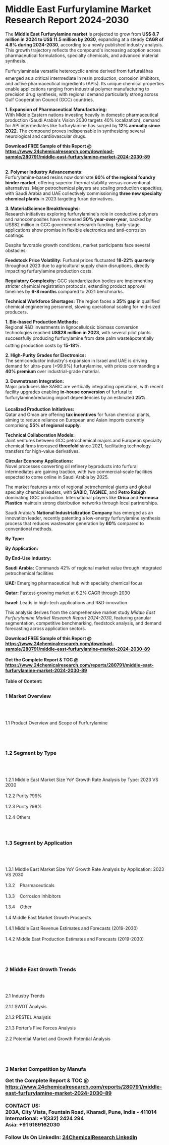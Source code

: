 <h1>Middle East Furfurylamine Market Research Report 2024-2030</h1><p>The <strong>Middle East Furfurylamine market</strong> is projected to grow from <strong>US$ 8.7 million in 2024 to US$ 11.5 million by 2030</strong>, expanding at a steady <strong>CAGR of 4.8% during 2024-2030</strong>, according to a newly published industry analysis. This growth trajectory reflects the compound's increasing adoption across pharmaceutical formulations, specialty chemicals, and advanced material synthesis.</p><p>Furfurylamineâa versatile heterocyclic amine derived from furfuralâhas emerged as a critical intermediate in resin production, corrosion inhibitors, and active pharmaceutical ingredients (APIs). Its unique chemical properties enable applications ranging from industrial polymer manufacturing to precision drug synthesis, with regional demand particularly strong across Gulf Cooperation Council (GCC) countries.</p><p><strong>1. Expansion of Pharmaceutical Manufacturing:</strong><br>
With Middle Eastern nations investing heavily in domestic pharmaceutical production (Saudi Arabia's Vision 2030 targets 40% localization), demand for API intermediates like furfurylamine has surged by <strong>12% annually since 2022</strong>. The compound proves indispensable in synthesizing several neurological and cardiovascular drugs.</p><div><b>Download FREE Sample of this Report @ 
            <a href="https://www.24chemicalresearch.com/download-sample/280791/middle-east-furfurylamine-market-2024-2030-89">
            https://www.24chemicalresearch.com/download-sample/280791/middle-east-furfurylamine-market-2024-2030-89</a></b></div><br><p><strong>2. Polymer Industry Advancements:</strong><br>
Furfurylamine-based resins now dominate <strong>60% of the regional foundry binder market</strong>, offering superior thermal stability versus conventional alternatives. Major petrochemical players are scaling production capacities, with Saudi Arabia and UAE collectively commissioning <strong>three new specialty chemical plants</strong> in 2023 targeting furan derivatives.</p><p><strong>3. MaterialScience Breakthroughs:</strong><br>
Research initiatives exploring furfurylamine's role in conductive polymers and nanocomposites have increased <strong>30% year-over-year</strong>, backed by US$82 million in GCC government research funding. Early-stage applications show promise in flexible electronics and anti-corrosion coatings.</p><p>Despite favorable growth conditions, market participants face several obstacles:</p><p><strong>Feedstock Price Volatility:</strong> Furfural prices fluctuated <strong>18-22% quarterly</strong> throughout 2023 due to agricultural supply chain disruptions, directly impacting furfurylamine production costs.</p><p><strong>Regulatory Complexity:</strong> GCC standardization bodies are implementing stricter chemical registration protocols, extending product approval timelines by <strong>6-8 months</strong> compared to 2021 benchmarks.</p><p><strong>Technical Workforce Shortages:</strong> The region faces a <strong>35% gap</strong> in qualified chemical engineering personnel, slowing operational scaling for mid-sized producers.</p><p><strong>1. Bio-based Production Methods:</strong><br>
Regional R&amp;D investments in lignocellulosic biomass conversion technologies reached <strong>US$28 million in 2023</strong>, with several pilot plants successfully producing furfurylamine from date palm wasteâpotentially cutting production costs by <strong>15-18%</strong>.</p><p><strong>2. High-Purity Grades for Electronics:</strong><br>
The semiconductor industry's expansion in Israel and UAE is driving demand for ultra-pure (&gt;99.9%) furfurylamine, with prices commanding a <strong>40% premium</strong> over industrial-grade material.</p><p><strong>3. Downstream Integration:</strong><br>
Major producers like SABIC are vertically integrating operations, with recent facility upgrades enabling <strong>in-house conversion</strong> of furfural to furfurylamineâreducing import dependencies by an estimated <strong>25%</strong>.</p><p><strong>Localized Production Initiatives:</strong><br>
	Qatar and Oman are offering <strong>tax incentives</strong> for furan chemical plants, aiming to reduce reliance on European and Asian imports currently comprising <strong>55% of regional supply</strong>.</p><p><strong>Technical Collaboration Models:</strong><br>
	Joint ventures between GCC petrochemical majors and European specialty chemical firms increased <strong>threefold</strong> since 2021, facilitating technology transfers for high-value derivatives.</p><p><strong>Circular Economy Applications:</strong><br>
	Novel processes converting oil refinery byproducts into furfural intermediates are gaining traction, with two commercial-scale facilities expected to come online in Saudi Arabia by 2025.</p><p>The market features a mix of regional petrochemical giants and global specialty chemical leaders, with <strong>SABIC</strong>, <strong>TASNEE</strong>, and <strong>Petro Rabigh</strong> dominating GCC production. International players like <strong>Orica</strong> and <strong>Formosa Plastics</strong> maintain strong distribution networks through local partnerships.</p><p>Saudi Arabia's <strong>National Industrialization Company</strong> has emerged as an innovation leader, recently patenting a low-energy furfurylamine synthesis process that reduces wastewater generation by <strong>60%</strong> compared to conventional methods.</p><p><strong>By Type:</strong></p><p><strong>By Application:</strong></p><p><strong>By End-Use Industry:</strong></p><p><strong>Saudi Arabia:</strong> Commands 42% of regional market value through integrated petrochemical facilities</p><p><strong>UAE:</strong> Emerging pharmaceutical hub with specialty chemical focus</p><p><strong>Qatar:</strong> Fastest-growing market at 6.2% CAGR through 2030</p><p><strong>Israel:</strong> Leads in high-tech applications and R&amp;D innovation</p><p>This analysis derives from the comprehensive market study <em>Middle East Furfurylamine Market Research Report 2024-2030</em>, featuring granular segmentation, competitive benchmarking, feedstock analysis, and demand forecasting across application sectors.</p><div><b>Download FREE Sample of this Report @ 
            <a href="https://www.24chemicalresearch.com/download-sample/280791/middle-east-furfurylamine-market-2024-2030-89">
            https://www.24chemicalresearch.com/download-sample/280791/middle-east-furfurylamine-market-2024-2030-89</a></b></div><br><div><b>Get the Complete Report & TOC @ 
            <a href="https://www.24chemicalresearch.com/reports/280791/middle-east-furfurylamine-market-2024-2030-89">
            https://www.24chemicalresearch.com/reports/280791/middle-east-furfurylamine-market-2024-2030-89</a></b></div><br>
            <b>Table of Content:</b><p><h2><span style="font-size:16px"><strong>1 Market Overview&nbsp;&nbsp; &nbsp;</strong></span></h2><br />
<br />
<p>1.1 Product Overview and Scope of Furfurylamine&nbsp;</p><br />
<br />
<h2><strong><span style="font-size:16px">1.2 Segment by Type&nbsp;&nbsp; &nbsp;</span></strong></h2><br />
<br />
<p>1.2.1 Middle East Market Size YoY Growth Rate Analysis by Type: 2023 VS 2030&nbsp;&nbsp; &nbsp;<br /><br />
1.2.2 Purity ?99%&nbsp;&nbsp; &nbsp;<br /><br />
1.2.3 Purity ?98%<br /><br />
1.2.4 Others<br /><br />
<br />
<h2><span style="font-size:16px"><strong>1.3 Segment by Application&nbsp;&nbsp;</strong></span></h2><br />
<br />
<p>1.3.1 Middle East Market Size YoY Growth Rate Analysis by Application: 2023 VS 2030&nbsp;&nbsp; &nbsp;<br /><br />
1.3.2&nbsp;&nbsp; &nbsp;Pharmaceuticals<br /><br />
1.3.3&nbsp;&nbsp; &nbsp;Corrosion Inhibitors<br /><br />
1.3.4&nbsp;&nbsp; &nbsp;Other<br /><br />
1.4 Middle East Market Growth Prospects&nbsp;&nbsp; &nbsp;<br /><br />
1.4.1 Middle East Revenue Estimates and Forecasts (2019-2030)&nbsp;&nbsp; &nbsp;<br /><br />
1.4.2 Middle East Production Estimates and Forecasts (2019-2030)&nbsp;&nbsp;</p><br />
<br />
<h2><span style="font-size:16px"><strong>2 Middle East Growth Trends&nbsp;&nbsp; &nbsp;</strong></span></h2><br />
<br />
<p>2.1 Industry Trends&nbsp;&nbsp; &nbsp;<br /><br />
2.1.1 SWOT Analysis&nbsp;&nbsp; &nbsp;<br /><br />
2.1.2 PESTEL Analysis&nbsp;&nbsp; &nbsp;<br /><br />
2.1.3 Porter&rsquo;s Five Forces Analysis&nbsp;&nbsp; &nbsp;<br /><br />
2.2 Potential Market and Growth Potential Analysis&nbsp;&nbsp; &nbsp;</p><br />
<br />
<h2><span style="font-size:16px"><strong>3 Market Competition by Manufa</p><div><b>Get the Complete Report & TOC @ 
            <a href="https://www.24chemicalresearch.com/reports/280791/middle-east-furfurylamine-market-2024-2030-89">
            https://www.24chemicalresearch.com/reports/280791/middle-east-furfurylamine-market-2024-2030-89</a></b></div><br><b>CONTACT US:</b><br>
            203A, City Vista, Fountain Road, Kharadi, Pune, India - 411014<br>
            International: +1(332) 2424 294<br>
            Asia: +91 9169162030 <br><br>
            Follow Us On LinkedIn: <a href="https://www.linkedin.com/company/24chemicalresearch/">24ChemicalResearch LinkedIn</a>